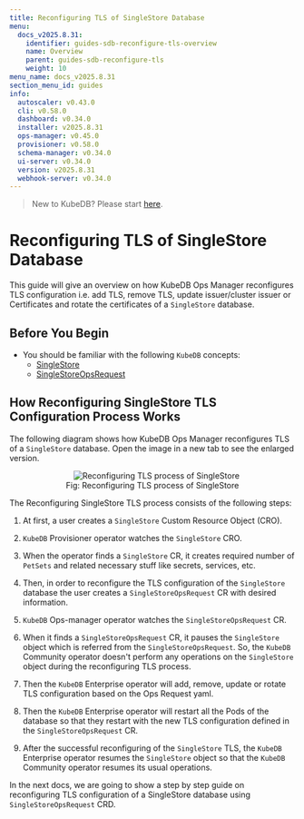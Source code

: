 ```yaml
---
title: Reconfiguring TLS of SingleStore Database
menu:
  docs_v2025.8.31:
    identifier: guides-sdb-reconfigure-tls-overview
    name: Overview
    parent: guides-sdb-reconfigure-tls
    weight: 10
menu_name: docs_v2025.8.31
section_menu_id: guides
info:
  autoscaler: v0.43.0
  cli: v0.58.0
  dashboard: v0.34.0
  installer: v2025.8.31
  ops-manager: v0.45.0
  provisioner: v0.58.0
  schema-manager: v0.34.0
  ui-server: v0.34.0
  version: v2025.8.31
  webhook-server: v0.34.0
---
```


> New to KubeDB? Please start [here](/docs/v2025.8.31/README).

# Reconfiguring TLS of SingleStore Database

This guide will give an overview on how KubeDB Ops Manager reconfigures TLS configuration i.e. add TLS, remove TLS, update issuer/cluster issuer or Certificates and rotate the certificates of a `SingleStore` database.

## Before You Begin

- You should be familiar with the following `KubeDB` concepts:
  - [SingleStore](/docs/v2025.8.31/guides/singlestore/concepts/singlestore)
  - [SingleStoreOpsRequest](/docs/v2025.8.31/guides/singlestore/concepts/opsrequest)

## How Reconfiguring SingleStore TLS Configuration Process Works

The following diagram shows how KubeDB Ops Manager reconfigures TLS of a `SingleStore` database. Open the image in a new tab to see the enlarged version.

<figure align="center">
  <img alt="Reconfiguring TLS process of SingleStore" src="/docs/v2025.8.31/guides/singlestore/reconfigure-tls/overview/images/reconfigure-tls.svg">
<figcaption align="center">Fig: Reconfiguring TLS process of SingleStore</figcaption>
</figure>

The Reconfiguring SingleStore TLS process consists of the following steps:

1. At first, a user creates a `SingleStore` Custom Resource Object (CRO).

2. `KubeDB` Provisioner operator watches the `SingleStore` CRO.

3. When the operator finds a `SingleStore` CR, it creates required number of `PetSets` and related necessary stuff like secrets, services, etc.

4. Then, in order to reconfigure the TLS configuration of the `SingleStore` database the user creates a `SingleStoreOpsRequest` CR with desired information.

5. `KubeDB` Ops-manager operator watches the `SingleStoreOpsRequest` CR.

6. When it finds a `SingleStoreOpsRequest` CR, it pauses the `SingleStore` object which is referred from the `SingleStoreOpsRequest`. So, the `KubeDB` Community operator doesn't perform any operations on the `SingleStore` object during the reconfiguring TLS process.  

7. Then the `KubeDB` Enterprise operator will add, remove, update or rotate TLS configuration based on the Ops Request yaml.

8. Then the `KubeDB` Enterprise operator will restart all the Pods of the database so that they restart with the new TLS configuration defined in the `SingleStoreOpsRequest` CR.

9. After the successful reconfiguring of the `SingleStore` TLS, the `KubeDB` Enterprise operator resumes the `SingleStore` object so that the `KubeDB` Community operator resumes its usual operations.

In the next docs, we are going to show a step by step guide on reconfiguring TLS configuration of a SingleStore database using `SingleStoreOpsRequest` CRD.